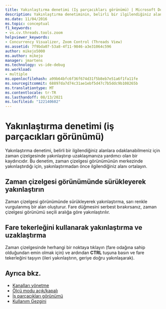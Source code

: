 ```yaml
---
title: Yakınlaştırma denetimi (Iş parçacıkları görünümü) | Microsoft Docs
description: Yakınlaştırma denetiminin, belirli bir ilgilendiğiniz alanlara odaklanabilmeniz için zaman çizelgesinde yakınlaştırıp uzaklaşmanıza yardımcı olan bir kaydırıcı olduğunu öğrenin.
ms.date: 11/04/2016
ms.topic: conceptual
f1_keywords:
- vs.cv.threads.tools.zoom
helpviewer_keywords:
- Concurrency Visualizer, Zoom Control (Threads View)
ms.assetid: 7f9bda07-53a8-4f11-9846-a3e31064c596
author: mikejo5000
ms.author: mikejo
manager: jmartens
ms.technology: vs-ide-debug
ms.workload:
- multiple
ms.openlocfilehash: a99b64bfc6f36f674d31f5b8eb7e51a6f1fa11fe
ms.sourcegitcommit: 68897da7d74c31ae1ebf5d47c7b5ddc9b108265b
ms.translationtype: MT
ms.contentlocale: tr-TR
ms.lasthandoff: 08/13/2021
ms.locfileid: "122140602"
---
```

# <a name="zoom-control-threads-view"></a>Yakınlaştırma denetimi (iş parçacıkları görünümü)
Yakınlaştırma denetimi, belirli bir ilgilendiğiniz alanlara odaklanabilmeniz için zaman çizelgesinde yakınlaştırıp uzaklaşmanıza yardımcı olan bir kaydırıcıdır. Bu denetim, zaman çizelgesi görünümünün merkezinde yakınlaştırdığı için, yakınlaştırmadan önce ilgilendiğiniz alanı ortalayın.

## <a name="zoom-in-by-dragging-in-the-timeline-view"></a>Zaman çizelgesi görünümünde sürükleyerek yakınlaştırın
 Zaman çizelgesi görünümünde sürükleyerek yakınlaştırma, sarı renkle vurgulanmış bir alan oluşturur. Fare düğmesini serbest bırakırsanız, zaman çizelgesi görünümü seçili aralığa göre yakınlaştırılır.

## <a name="zoom-in-and-out-by-using-the-mouse-wheel"></a>Fare tekerleğini kullanarak yakınlaştırma ve uzaklaştırma
 Zaman çizelgesinde herhangi bir noktaya tıklayın (fare odağına sahip olduğundan emin olmak için) ve ardından **CTRL** tuşuna basın ve fare tekerleğini taşıyın (ileri yakınlaştırın, geriye doğru yakınlaşarak).

## <a name="see-also"></a>Ayrıca bkz.
- [Kanalları yönetme](../profiling/manage-channels.md)
- [Ölçü modu açık/kapalı](../profiling/measure-mode-on-off.md)
- [İş parçacıkları görünümü](../profiling/threads-view-parallel-performance.md)
- [Kullanım Gezgini](../profiling/utilization-navigator.md)